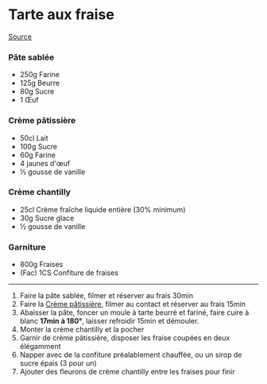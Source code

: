 # Tarte aux fraise

[Source](https://lacuisinedannie.20minutes.fr/recette-tarte-aux-fraises-avec-creme-patissiere-413.html)

### Pâte sablée

- 250g Farine
- 125g Beurre
- 80g Sucre
- 1 Œuf

### Crème pâtissière

- 50cl Lait
- 100g Sucre
- 60g Farine
- 4 jaunes d'œuf
- ½ gousse de vanille

### Crème chantilly

- 25cl Crème fraîche liquide entière (30% minimum)
- 30g Sucre glace
- ½ gousse de vanille

### Garniture

- 800g Fraises
- (Fac) 1CS Confiture de fraises

---

1. Faire la pâte sablée, filmer et réserver au frais 30min
2. Faire la [Crème pâtissière](creme-patissiere.md), filmer au contact et réserver au frais 15min
3. Abaisser la pâte, foncer un moule à tarte beurré et fariné, faire cuire à blanc **17min à 180°**, laisser refroidir 15min et démouler.
4. Monter la crème chantilly et la pocher
5. Garnir de crème pâtissière, disposer les fraise coupées en deux élégamment
6. Napper avec de la confiture préalablement chauffée, ou un sirop de sucre épais (3 pour un)
7. Ajouter  des fleurons de crème chantilly entre les fraises pour finir
   